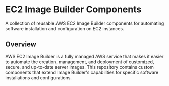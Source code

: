 # EC2 Image Builder Components

A collection of reusable AWS EC2 Image Builder components for automating software installation and configuration on EC2 instances.

## Overview

AWS EC2 Image Builder is a fully managed AWS service that makes it easier to automate the creation, management, and deployment of customized, secure, and up-to-date server images. This repository contains custom components that extend Image Builder's capabilities for specific software installations and configurations.
